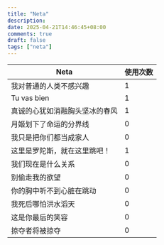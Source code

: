 ```yaml
---
title: "Neta"
description: 
date: 2025-04-21T14:46:45+08:00
comments: true
draft: false
tags: ["neta"]
---
```

| Neta                              | 使用次数 |
|-----------------------------------|----------|
| 我对普通的人类不感兴趣           | 1        |
| Tu vas bien                      | 1        |
| 真诚的心犹如消融胸头坚冰的春风   | 1        |
| 月姬划下了命运的分界线           | 0        |
| 我只是把你们都当成家人           | 0        |
| 这里是罗陀斯，就在这里跳吧！           | 1        |
| 我们现在是什么关系           | 0        |
| 别偷走我的欲望           | 0        |
| 你的胸中听不到心脏在跳动           | 0        |
| 我死后哪怕洪水滔天           | 0        |
| 这是你最后的笑容          | 0        |
| 掠夺者将被掠夺          | 0        |

